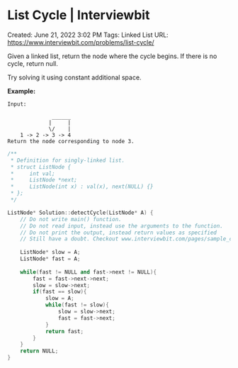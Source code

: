 # List Cycle | Interviewbit

Created: June 21, 2022 3:02 PM
Tags: Linked List
URL: https://www.interviewbit.com/problems/list-cycle/

Given a linked list, return the node where the cycle begins. If there is no cycle, return null.

Try solving it using constant additional space.

**Example:**

```
Input:

              ______
             |     |
             \/    |
    1 -> 2 -> 3 -> 4
Return the node corresponding to node 3.

```

```cpp
/**
 * Definition for singly-linked list.
 * struct ListNode {
 *     int val;
 *     ListNode *next;
 *     ListNode(int x) : val(x), next(NULL) {}
 * };
 */

ListNode* Solution::detectCycle(ListNode* A) {
    // Do not write main() function.
    // Do not read input, instead use the arguments to the function.
    // Do not print the output, instead return values as specified
    // Still have a doubt. Checkout www.interviewbit.com/pages/sample_codes/ for more details
    
    ListNode* slow = A;
    ListNode* fast = A;
    
    while(fast != NULL and fast->next != NULL){
        fast = fast->next->next;
        slow = slow->next;
        if(fast == slow){
            slow = A;
            while(fast != slow){
                slow = slow->next;
                fast = fast->next;
            }
            return fast;
        }
    }
    return NULL;
}
```